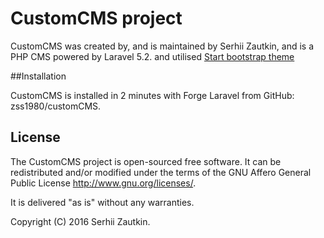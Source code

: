 CustomCMS project
=================

CustomCMS was created by, and is maintained by Serhii Zautkin, and is a PHP CMS powered by Laravel 5.2. and utilised <a href="http://startbootstrap.com/template-overviews/freelancer/">Start bootstrap theme</a> 

##Installation

CustomCMS is installed in 2 minutes with Forge Laravel from GitHub: zss1980/customCMS.

## License

The CustomCMS project is open-sourced free software. It can be redistributed and/or modified under the terms of the GNU Affero General Public License http://www.gnu.org/licenses/.

It is delivered "as is" without any warranties.

Copyright (C) 2016 Serhii Zautkin.


